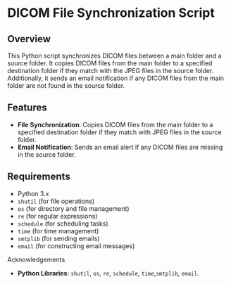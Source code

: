 # DICOM File Synchronization Script

## Overview

This Python script synchronizes DICOM files between a main folder and a source folder. It copies DICOM files from the main folder to a specified destination folder if they match with the JPEG files in the source folder. Additionally, it sends an email notification if any DICOM files from the main folder are not found in the source folder.

## Features

- **File Synchronization**: Copies DICOM files from the main folder to a specified destination folder if they match with JPEG files in the source folder.
- **Email Notification**: Sends an email alert if any DICOM files are missing in the source folder.

## Requirements

- Python 3.x
- `shutil` (for file operations)
- `os` (for directory and file management)
- `re` (for regular expressions)
- `schedule` (for scheduling tasks)
- `time` (for time management)
- `smtplib` (for sending emails)
- `email` (for constructing email messages)

Acknowledgements

  - **Python Libraries**: `shutil`, `os`, `re`, `schedule`, `time`,`smtplib`, `email`.
